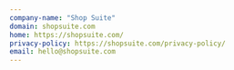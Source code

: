 ```yaml
---
company-name: "Shop Suite"
domain: shopsuite.com
home: https://shopsuite.com/
privacy-policy: https://shopsuite.com/privacy-policy/
email: hello@shopsuite.com
---
```




